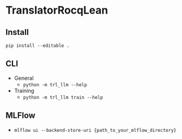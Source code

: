 # TranslatorRocqLean

## Install
`pip install --editable .`

## CLI
- General
  - `python -m trl_llm --help`
- Training
  - `python -m trl_llm train --help`

## MLFlow
- `mlflow ui --backend-store-uri {path_to_your_mlflow_directory}`